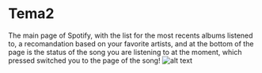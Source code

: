 # Tema2

The main page of Spotify, with the list for the most recents albums listened to, a recomandation based on your favorite artists, and at the bottom of the page is the status of the song you are listening to at the moment, which pressed switched you to the page of the song!
![alt text](https://github.com/BlackVisionN01/Tema2/blob/main/MainPage.jpg?raw=true)
